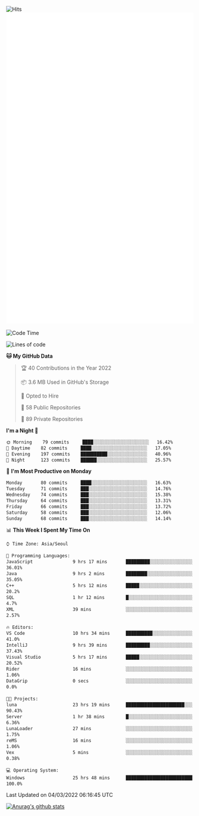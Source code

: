 ![Hits](https://hits.seeyoufarm.com/api/count/incr/badge.svg?url=https%3A%2F%2Fgithub.com%2Fkokose1234&count_bg=%2379C83D&title_bg=%23555555&icon=apple.svg&icon_color=%23E7E7E7&title=hits&edge_flat=false)
<br/>
![Metrics](https://github.com/kokose1234/kokose1234/blob/main/github-metrics.svg)

<!--START_SECTION:waka-->
![Code Time](http://img.shields.io/badge/Code%20Time-536%20hrs%2041%20mins-blue)

![Lines of code](https://img.shields.io/badge/From%20Hello%20World%20I%27ve%20Written-8%20Million%20lines%20of%20code-blue)

**🐱 My GitHub Data** 

> 🏆 40 Contributions in the Year 2022
 > 
> 📦 3.6 MB Used in GitHub's Storage 
 > 
> 💼 Opted to Hire
 > 
> 📜 58 Public Repositories 
 > 
> 🔑 89 Private Repositories  
 > 
**I'm a Night 🦉** 

```text
🌞 Morning    79 commits     ████░░░░░░░░░░░░░░░░░░░░░   16.42% 
🌆 Daytime    82 commits     ████░░░░░░░░░░░░░░░░░░░░░   17.05% 
🌃 Evening    197 commits    ██████████░░░░░░░░░░░░░░░   40.96% 
🌙 Night      123 commits    ██████░░░░░░░░░░░░░░░░░░░   25.57%

```
📅 **I'm Most Productive on Monday** 

```text
Monday       80 commits     ████░░░░░░░░░░░░░░░░░░░░░   16.63% 
Tuesday      71 commits     ███░░░░░░░░░░░░░░░░░░░░░░   14.76% 
Wednesday    74 commits     ███░░░░░░░░░░░░░░░░░░░░░░   15.38% 
Thursday     64 commits     ███░░░░░░░░░░░░░░░░░░░░░░   13.31% 
Friday       66 commits     ███░░░░░░░░░░░░░░░░░░░░░░   13.72% 
Saturday     58 commits     ███░░░░░░░░░░░░░░░░░░░░░░   12.06% 
Sunday       68 commits     ███░░░░░░░░░░░░░░░░░░░░░░   14.14%

```


📊 **This Week I Spent My Time On** 

```text
⌚︎ Time Zone: Asia/Seoul

💬 Programming Languages: 
JavaScript               9 hrs 17 mins       █████████░░░░░░░░░░░░░░░░   36.01% 
Java                     9 hrs 2 mins        ████████░░░░░░░░░░░░░░░░░   35.05% 
C++                      5 hrs 12 mins       █████░░░░░░░░░░░░░░░░░░░░   20.2% 
SQL                      1 hr 12 mins        █░░░░░░░░░░░░░░░░░░░░░░░░   4.7% 
XML                      39 mins             ░░░░░░░░░░░░░░░░░░░░░░░░░   2.57%

🔥 Editors: 
VS Code                  10 hrs 34 mins      ██████████░░░░░░░░░░░░░░░   41.0% 
IntelliJ                 9 hrs 39 mins       █████████░░░░░░░░░░░░░░░░   37.43% 
Visual Studio            5 hrs 17 mins       █████░░░░░░░░░░░░░░░░░░░░   20.52% 
Rider                    16 mins             ░░░░░░░░░░░░░░░░░░░░░░░░░   1.06% 
DataGrip                 0 secs              ░░░░░░░░░░░░░░░░░░░░░░░░░   0.0%

🐱‍💻 Projects: 
luna                     23 hrs 19 mins      ██████████████████████░░░   90.43% 
Server                   1 hr 38 mins        █░░░░░░░░░░░░░░░░░░░░░░░░   6.36% 
LunaLoader               27 mins             ░░░░░░░░░░░░░░░░░░░░░░░░░   1.75% 
reMS                     16 mins             ░░░░░░░░░░░░░░░░░░░░░░░░░   1.06% 
Vex                      5 mins              ░░░░░░░░░░░░░░░░░░░░░░░░░   0.38%

💻 Operating System: 
Windows                  25 hrs 48 mins      █████████████████████████   100.0%

```


 Last Updated on 04/03/2022 06:16:45 UTC
<!--END_SECTION:waka-->

[![Anurag's github stats](https://github-readme-stats.vercel.app/api?username=kokose1234&theme=dracula)](https://github.com/anuraghazra/github-readme-stats)



	
